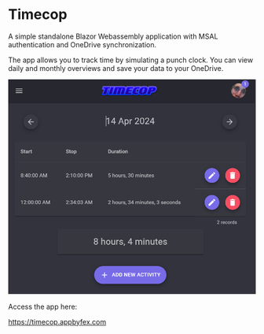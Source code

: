 # Timecop

A simple standalone Blazor Webassembly application with MSAL authentication and OneDrive synchronization.

The app allows you to track time by simulating a punch clock. You can view daily and monthly overviews and save your data to your OneDrive. 

![Screenshot](https://github.com/Ericvf/Timecop/raw/master/screenshot.png)

Access the app here:

https://timecop.appbyfex.com
